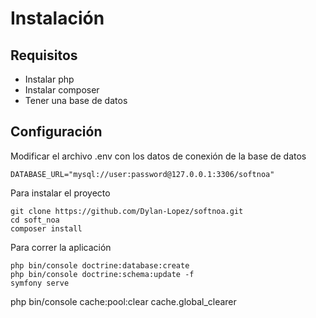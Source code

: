 # Instalación

## Requisitos

- Instalar php
- Instalar composer
- Tener una base de datos

## Configuración

Modificar el archivo .env con los datos de conexión de la base de datos

```
DATABASE_URL="mysql://user:password@127.0.0.1:3306/softnoa"
```

Para instalar el proyecto

```
git clone https://github.com/Dylan-Lopez/softnoa.git
cd soft_noa
composer install
```

Para correr la aplicación

```
php bin/console doctrine:database:create
php bin/console doctrine:schema:update -f
symfony serve
```
php bin/console cache:pool:clear cache.global_clearer

